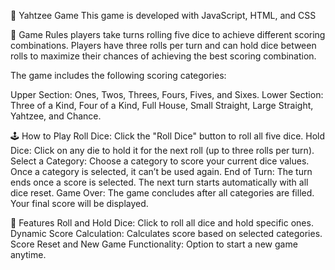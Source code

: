 🎲 Yahtzee Game
This game is developed with JavaScript, HTML, and CSS


📜 Game Rules
players take turns rolling five dice to achieve different scoring combinations. Players have three rolls per turn and can hold dice between rolls to maximize their chances of achieving the best scoring combination.

The game includes the following scoring categories:

Upper Section: Ones, Twos, Threes, Fours, Fives, and Sixes.
Lower Section: Three of a Kind, Four of a Kind, Full House, Small Straight, Large Straight, Yahtzee, and Chance.

🕹️ How to Play
Roll Dice: Click the "Roll Dice" button to roll all five dice.
Hold Dice: Click on any die to hold it for the next roll (up to three rolls per turn).
Select a Category: Choose a category to score your current dice values. Once a category is selected, it can’t be used again.
End of Turn: The turn ends once a score is selected. The next turn starts automatically with all dice reset.
Game Over: The game concludes after all categories are filled. Your final score will be displayed.

🎯 Features
Roll and Hold Dice: Click to roll all dice and hold specific ones.
Dynamic Score Calculation: Calculates score based on selected categories.
Score Reset and New Game Functionality: Option to start a new game anytime.

